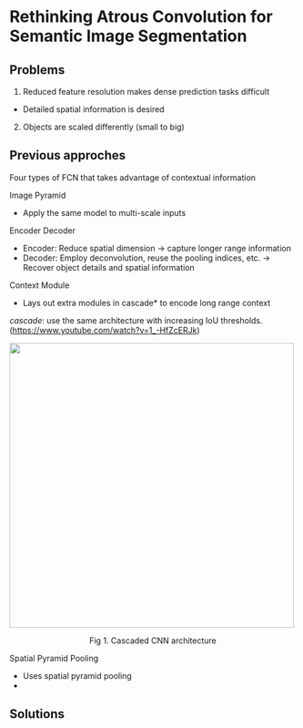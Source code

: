 # Rethinking Atrous Convolution for Semantic Image Segmentation

## Problems

1. Reduced feature resolution makes dense prediction tasks difficult

  - Detailed spatial information is desired

2. Objects are scaled differently (small to big)

## Previous approches

Four types of FCN that takes advantage of contextual information

Image Pyramid
  - Apply the same model to multi-scale inputs


Encoder Decoder
  - Encoder: Reduce spatial dimension -> capture longer range information
  - Decoder: Employ deconvolution, reuse the pooling indices, etc. -> Recover object details and spatial information


Context Module
  - Lays out extra modules in cascade* to encode long range context

*cascade*: use the same architecture with increasing IoU thresholds. (https://www.youtube.com/watch?v=1_-HfZcERJk)

<img align = "middle" src = "http://www.svcl.ucsd.edu/projects/cascade-rcnn/img/faster2cascade.png" width = "500dp"></img>
<div align="center">Fig 1. Cascaded CNN architecture</div>

Spatial Pyramid Pooling
  - Uses spatial pyramid pooling
  - 

## Solutions
